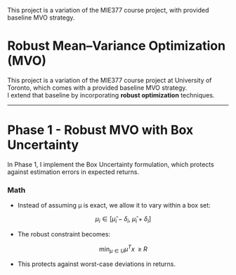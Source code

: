This project is a variation of the MIE377 course project, with provided baseline MVO strategy. 

# Robust Mean–Variance Optimization (MVO) 

This project is a variation of the MIE377 course project at University of Toronto, which comes with a provided baseline MVO strategy.  
I extend that baseline by incorporating **robust optimization** techniques.  

---

# Phase 1 - Robust MVO with Box Uncertainty
 
In Phase 1, I implement the Box Uncertainty formulation, which protects against estimation errors in expected returns. 

### Math
- Instead of assuming μ is exact, we allow it to vary within a box set:  

  $$
  \mu_i \in [\hat{\mu}_i - \delta_i, \; \hat{\mu}_i + \delta_i]
  $$

- The robust constraint becomes:

  $$
  \min_{\mu \in U} \mu^T x \;\;\geq\; R
  $$

- This protects against worst-case deviations in returns. 


